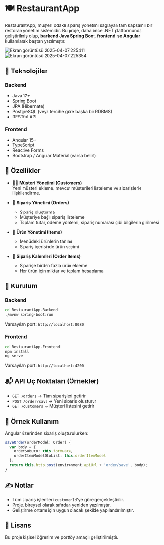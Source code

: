 
# 🍽️ RestaurantApp

RestaurantApp, müşteri odaklı sipariş yönetimi sağlayan tam kapsamlı bir restoran yönetim sistemidir. Bu proje, daha önce .NET platformunda geliştirilmiş olup, **backend Java Spring Boot**, **frontend ise Angular** kullanılarak baştan yazılmıştır.


![Ekran görüntüsü 2025-04-07 225411](https://github.com/user-attachments/assets/95f62f58-47b9-47d8-85d3-fbfe448c8f97)
![Ekran görüntüsü 2025-04-07 225354](https://github.com/user-attachments/assets/32251a25-8943-43a9-acc0-939f914e94ed)

## 🔧 Teknolojiler

### Backend
- Java 17+
- Spring Boot
- JPA (Hibernate)
- PostgreSQL (veya tercihe göre başka bir RDBMS)
- RESTful API

### Frontend
- Angular 15+
- TypeScript
- Reactive Forms
- Bootstrap / Angular Material (varsa belirt)

## 📌 Özellikler

- 🧑‍🍳 **Müşteri Yönetimi (Customers)**  
  Yeni müşteri ekleme, mevcut müşterileri listeleme ve siparişlerle ilişkilendirme.

- 🧾 **Sipariş Yönetimi (Orders)**  
  - Sipariş oluşturma
  - Müşteriye bağlı sipariş listeleme
  - Toplam tutar, ödeme yöntemi, sipariş numarası gibi bilgilerin girilmesi

- 🍕 **Ürün Yönetimi (Items)**  
  - Menüdeki ürünlerin tanımı
  - Sipariş içerisinde ürün seçimi

- 🧮 **Sipariş Kalemleri (Order Items)**  
  - Siparişe birden fazla ürün ekleme
  - Her ürün için miktar ve toplam hesaplama

## 🚀 Kurulum

### Backend

```bash
cd RestaurantApp-Backend
./mvnw spring-boot:run
```

Varsayılan port: `http://localhost:8080`

### Frontend

```bash
cd RestaurantApp-Frontend
npm install
ng serve
```

Varsayılan port: `http://localhost:4200`

## 📬 API Uç Noktaları (Örnekler)

- `GET /orders` → Tüm siparişleri getirir  
- `POST /order/save` → Yeni sipariş oluşturur  
- `GET /customers` → Müşteri listesini getirir

## 🧪 Örnek Kullanım

Angular üzerinden sipariş oluşturulurken:
```ts
saveOrder(orderModel: Order) {
  var body = {
    orderSubDto: this.formData,
    orderItemModelDtoList: this.orderItemModel
  };
  return this.http.post(environment.apiUrl + 'order/save', body);
}
```

## ✍️ Notlar

- Tüm sipariş işlemleri `customerId`'ye göre gerçekleştirilir.
- Proje, bireysel olarak sıfırdan yeniden yazılmıştır.
- Geliştirme ortamı için uygun olacak şekilde yapılandırılmıştır.

## 📄 Lisans

Bu proje kişisel öğrenim ve portföy amaçlı geliştirilmiştir.
